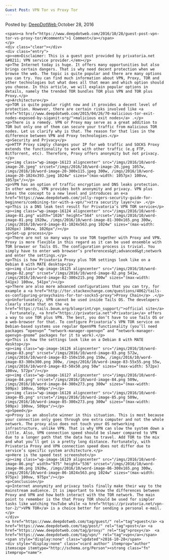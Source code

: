 ```yaml
---
Guest Post: VPN Tor vs Proxy Tor
---
```

<article class="post-listing post-16122 post type-post status-publish format-standard has-post-thumbnail hentry  tag-guest tag-post tag-proxy  tag-vpn">
    <div class="post-inner">
        <span>Posted by: <a href="https://www.deepdotweb.com/author/admin/" title="">DeepDotWeb </a></span>
    <span>October 28, 2016</span>
    
    <span><a href="https://www.deepdotweb.com/2016/10/28/guest-post-vpn-tor-vs-proxy-tor/#comments">1 Comment</a></span>
    </p>
    <div class="clear"></div>
    <div class="entry">
    <p><em>Disclaimer: This is a guest post provided by privatoria.net &#8211; VPN service provider.</em></p>
    <p>The Internet today is huge. It offers many opportunities but also brings certain dangers. That is why need decent protection when we browse the web. The topic is quite popular and there are many options you can try. You can find much information about VPN, Proxy, TOR and other technologies but what does all that mean and which option should you choose. In this article, we will explain popular options in details, namely the trended TOR bundles TOR plus VPN and TOR plus Proxy.</p>
    <p>Architecture</p>
    <p>TOR is quite popular right now and it provides a decent level of protection. However, there are certain risks involved like <a href="https://www.deepdotweb.com/2015/04/26/70-malicious-tor-exit-nodes-exposed-by-siganit-org/">malicious exit nodes</a> .</p>
    <p>There is a remedy. VPN or Proxy may serve as a great addition to TOR but only one of them can secure your traffic from malicious TOR nodes. Let us clarify why is that. The reason for that lies in the difference between VPN and Proxy technologies.</p>
    <p>Security and Privacy</p>
    <p>HTTP Proxy simply changes your IP for web traffic and SOCKS Proxy extends the functionality to work with other traffic (e.g FTP, BitTorrent, etc). Therefore, Proxy offers anonymity but not privacy.</p>
    <p><img class="wp-image-16123 aligncenter" src="/imgs/2016/10/word-image-20.jpeg" srcset="/imgs/2016/10/word-image-20.jpeg 1057w, /imgs/2016/10/word-image-20-300x115.jpeg 300w, /imgs/2016/10/word-image-20-1024x393.jpeg 1024w" sizes="(max-width: 1057px) 100vw, 1057px"/></p>
    <p>VPN has an option of traffic encryption and DNS leaks protection. In other words, VPN provides both anonymity and privacy. VPN plus takes the concept to a new level and introduces an e<a href="https://www.deepdotweb.com/jolly-rogers-security-guide-for-beginners/combining-tor-with-a-vpn/">xtra security layer</a> .</p>
    <p>This is a DNS leak test result for Privatoria’s VPN TOR service</p>
    <p><img class="wp-image-16124 aligncenter" src="/imgs/2016/10/word-image-81.png" width="1026" height="564" srcset="/imgs/2016/10/word-image-81.png 1920w, /imgs/2016/10/word-image-81-300x165.png 300w, /imgs/2016/10/word-image-81-1024x563.png 1024w" sizes="(max-width: 1026px) 100vw, 1026px"/></p>
    <p>Set-up process</p>
    <p>There are not so many ways to use TOR together with Proxy and VPN. Proxy is more flexible in this regard as it can be used ensemble with TOR browser or Tails OS. The configuration process is trivial. You simply have to enter web browser’s preferences&gt;advanced&gt;network and enter the settings.</p>
    <p>This is how Privatoria Proxy plus TOR settings look like on a Debian 8 with MATE desktop</p>
    <p><img class="wp-image-16125 aligncenter" src="/imgs/2016/10/word-image-82.png" srcset="/imgs/2016/10/word-image-82.png 541w, /imgs/2016/10/word-image-82-300x215.png 300w" sizes="(max-width: 541px) 100vw, 541px"/></p>
    <p>There are also more advanced configurations that you can try, for example a <a href="http://tor.stackexchange.com/questions/4062/tails-os-configuring-proxychains-for-tor-socks5-proxy">Proxy Chain</a> .</p>
    <p>Unfortunately, VPN cannot be used inside Tails OS. The developers clearly state that on the <a href="https://tails.boum.org/blueprint/vpn_support/">official site</a> . Fortunately, <a href="https://privatoria.net">Privatoria</a> offers a way to use TOR plus VPN. The best, you don’t have to use Tails OS or a web-browser for that. To configure Privatoria’s VPN TOR service on Debian-based systems use regular OpenVPN functionality (you’ll need packages “openvpn” “network-manager-openvpn” and “network-manager-openvpn-gnome” packages for it to work).</p>
    <p>This is how the settings look like on a Debian 8 with MATE desktop</p>
    <p><img class="wp-image-16126 aligncenter" src="/imgs/2016/10/word-image-83.png" srcset="/imgs/2016/10/word-image-83.png 572w, /imgs/2016/10/word-image-83-150x150.png 150w, /imgs/2016/10/word-image-83-300x300.png 300w, /imgs/2016/10/word-image-83-55x55.png 55w, /imgs/2016/10/word-image-83-50x50.png 50w" sizes="(max-width: 572px) 100vw, 572px"/></p>
    <p><img class="wp-image-16127 aligncenter" src="/imgs/2016/10/word-image-84.png" srcset="/imgs/2016/10/word-image-84.png 509w, /imgs/2016/10/word-image-84-300x273.png 300w" sizes="(max-width: 509px) 100vw, 509px"/></p>
    <p><img class="wp-image-16128 aligncenter" src="/imgs/2016/10/word-image-85.png" srcset="/imgs/2016/10/word-image-85.png 509w, /imgs/2016/10/word-image-85-300x273.png 300w" sizes="(max-width: 509px) 100vw, 509px"/></p>
    <p>Speed</p>
    <p>Proxy is an absolute winner in this situation. This is most because your connection only goes through one extra computer and not the whole network. The proxy also does not touch your OS networking infrastructure, unlike VPN. That is why VPN can slow the system down a little. Also, VPN connection speed should be slower compared to VPN due to a longer path that the data has to travel. Add TOR to the mix and what you’ll get is a pretty long distance. Fortunately, with Privatoria Proxy and VPN connection speed does not differ due to service’s specific system architecture.</p>
    <p>Here is the speed test screenshot</p>
    <p><img class="wp-image-16129 aligncenter" src="/imgs/2016/10/word-image-86.png" width="975" height="536" srcset="/imgs/2016/10/word-image-86.png 1920w, /imgs/2016/10/word-image-86-300x165.png 300w, /imgs/2016/10/word-image-86-1024x563.png 1024w" sizes="(max-width: 975px) 100vw, 975px"/></p>
    <p>Conclusion</p>
    <p>Internet anonymity and privacy tools finally make their way to the mainstream audience. It is important to know the differences between Proxy and VPN and how both interact with the TOR network. The main point to remember is the that Proxy TOR should be used for simpler tasks like watching YouTube while <a href="https://privatoria.net/vpn-tor-2/">VPN TOR</a> is a choice better for sending a personal e-mail.</p>
    </div>
    <a href="https://www.deepdotweb.com/tag/guest/" rel="tag">guest</a> <a href="https://www.deepdotweb.com/tag/post/" rel="tag">post</a> <a href="https://www.deepdotweb.com/tag/proxy/" rel="tag">proxy</a>  <a href="https://www.deepdotweb.com/tag/vpn/" rel="tag">vpn</a></span> <span style="display:none" class="updated">2016-10-28</span>
    <div style="display:none" class="vcard author" itemprop="author" itemscope itemtype="http://schema.org/Person"><strong class="fn" itemprop="name">
    
